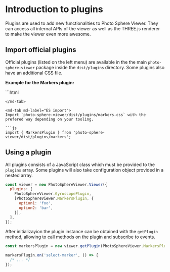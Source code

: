 # Introduction to plugins

Plugins are used to add new functionalities to Photo Sphere Viewer. They can access all internal APIs of the viewer as well as the THREE.js renderer to make the viewer even more awesome.

## Import official plugins

Official plugins (listed on the left menu) are available in the the main `photo-sphere-viewer` package inside the `dist/plugins` directory. Some plugins also have an additional CSS file.

**Example for the Markers plugin:**

<md-tabs md-elevation="1">
<md-tab md-label="Direct import">
```html
<!-- base imports of PSV and dependencies -->

<link rel="stylesheet" href="https://cdn.jsdelivr.net/npm/photo-sphere-viewer@4/dist/plugins/markers.min.css"/>

<script src="https://cdn.jsdelivr.net/npm/photo-sphere-viewer@4/dist/plugins/markers.min.js"></script>
```
</md-tab>

<md-tab md-label="ES import">
Import `photo-sphere-viewer/dist/plugins/markers.css` with the prefered way depending on your tooling.

```js
import { MarkersPlugin } from 'photo-sphere-viewer/dist/plugins/markers';
```
</md-tab>
</md-tabs>



## Using a plugin

All plugins consists of a JavaScript class which must be provided to the `plugins` array. Some plugins will also take configuration object provided in a nested array.

```js
const viewer = new PhotoSphereViewer.Viewer({
  plugins: [
    PhotoSphereViewer.GyroscopePlugin,
    [PhotoSphereViewer.MarkersPlugin, {
      option1: 'foo',
      option2: 'bar',
    }],
  ],
});
```

After initializayion the plugin instance can be obtained with the `getPlugin` method, allowing to call methods on the plugin and subscribe to events.

```js
const markersPlugin = new viewer.getPlugin(PhotoSphereViewer.MarkersPlugin);

markersPlugin.on('select-marker', () => {
  /* ... */
});
```
